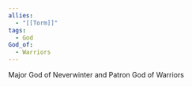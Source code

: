 ```yaml
---
allies:
  - "[[Torm]]"
tags:
  - God
God_of:
  - Warriors
---
```


Major God of Neverwinter and Patron God of Warriors